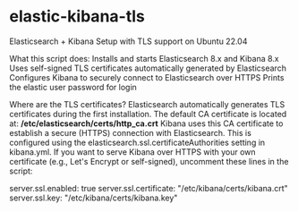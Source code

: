 # elastic-kibana-tls
Elasticsearch + Kibana Setup with TLS support on Ubuntu 22.04

What this script does:
Installs and starts Elasticsearch 8.x and Kibana 8.x
Uses self-signed TLS certificates automatically generated by Elasticsearch
Configures Kibana to securely connect to Elasticsearch over HTTPS
Prints the elastic user password for login

Where are the TLS certificates?
Elasticsearch automatically generates TLS certificates during the first installation.
The default CA certificate is located at:
**/etc/elasticsearch/certs/http_ca.crt**
Kibana uses this CA certificate to establish a secure (HTTPS) connection with Elasticsearch. 
This is configured using the elasticsearch.ssl.certificateAuthorities setting in kibana.yml.
If you want to serve Kibana over HTTPS with your own certificate (e.g., Let's Encrypt or self-signed), 
uncomment these lines in the script:

server.ssl.enabled: true
server.ssl.certificate: "/etc/kibana/certs/kibana.crt"
server.ssl.key: "/etc/kibana/certs/kibana.key"

